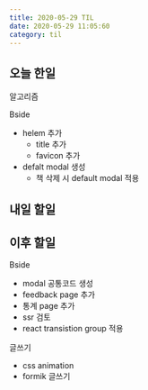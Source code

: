 ```yaml
---
title: 2020-05-29 TIL
date: 2020-05-29 11:05:60
category: til
---
```


## 오늘 한일

알고리즘

Bside

- helem 추가
  - title 추가
  - favicon 추가
- defalt modal 생성
  - 책 삭제 시 default modal 적용

## 내일 할일

## 이후 할일

Bside

- modal 공통코드 생성
- feedback page 추가
- 통계 page 추가
- ssr 검토
- react transistion group 적용

글쓰기

- css animation
- formik 글쓰기
